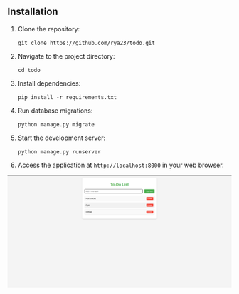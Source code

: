 ## Installation

1. Clone the repository:

    ```
    git clone https://github.com/rya23/todo.git
    ```

2. Navigate to the project directory:

    ```
    cd todo
    ```

3. Install dependencies:

    ```
    pip install -r requirements.txt
    ```

4. Run database migrations:

    ```
    python manage.py migrate
    ```

5. Start the development server:

    ```
    python manage.py runserver
    ```

6. Access the application at `http://localhost:8000` in your web browser.

![screenshot](image.png)
